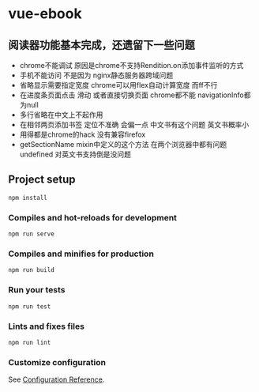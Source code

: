 # vue-ebook

## 阅读器功能基本完成，还遗留下一些问题
- chrome不能调试 原因是chrome不支持Rendition.on添加事件监听的方式
- 手机不能访问 不是因为 nginx静态服务器跨域问题
- 省略显示需要指定宽度 chrome可以用flex自动计算宽度 而ff不行
- 在进度条页面点击 滑动 或者直接切换页面 chrome都不能 navigationInfo都为null
- 多行省略在中文上不起作用
- 在相邻两页添加书签 定位不准确 会偏一点 中文书有这个问题 英文书概率小
- 用得都是chrome的hack 没有兼容firefox
- getSectionName mixin中定义的这个方法 在两个浏览器中都有问题 undefined 对英文书支持倒是没问题

## Project setup
```
npm install
```

### Compiles and hot-reloads for development
```
npm run serve
```

### Compiles and minifies for production
```
npm run build
```

### Run your tests
```
npm run test
```

### Lints and fixes files
```
npm run lint
```

### Customize configuration
See [Configuration Reference](https://cli.vuejs.org/config/).
